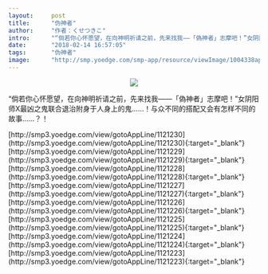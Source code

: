 ```yaml
---
layout:     post
title:      "伪神者"
author:     "作者：くせつきこ"
intro:      "“倘若你心怀愿望，在向神明祈请之前，先来找我——「偽神者」志摩吧！”女阴阳师X最凶之鬼联合退治附身于人身上的鬼……！与众不同的搭配又会有怎样不同的故事……？！"
date:       "2018-02-14 16:57:05"
tags:       "伪神者"
image:      "http://smp.yoedge.com/smp-app/resource/viewImage/1004338appline.png"
---
```

<div style="text-align: center">
<p><img src="http://smp.yoedge.com/smp-app/resource/viewImage/1004338appline.png"/></p>
</div>
<p class="post-meta">
<span>“倘若你心怀愿望，在向神明祈请之前，先来找我——「偽神者」志摩吧！”女阴阳师X最凶之鬼联合退治附身于人身上的鬼……！与众不同的搭配又会有怎样不同的故事……？！</span>
</p>
[http://smp3.yoedge.com/view/gotoAppLine/1121230](http://smp3.yoedge.com/view/gotoAppLine/1121230){:target="_blank"}
[http://smp3.yoedge.com/view/gotoAppLine/1121229](http://smp3.yoedge.com/view/gotoAppLine/1121229){:target="_blank"}
[http://smp3.yoedge.com/view/gotoAppLine/1121228](http://smp3.yoedge.com/view/gotoAppLine/1121228){:target="_blank"}
[http://smp3.yoedge.com/view/gotoAppLine/1121227](http://smp3.yoedge.com/view/gotoAppLine/1121227){:target="_blank"}
[http://smp3.yoedge.com/view/gotoAppLine/1121226](http://smp3.yoedge.com/view/gotoAppLine/1121226){:target="_blank"}
[http://smp3.yoedge.com/view/gotoAppLine/1121225](http://smp3.yoedge.com/view/gotoAppLine/1121225){:target="_blank"}
[http://smp3.yoedge.com/view/gotoAppLine/1121224](http://smp3.yoedge.com/view/gotoAppLine/1121224){:target="_blank"}
[http://smp3.yoedge.com/view/gotoAppLine/1121223](http://smp3.yoedge.com/view/gotoAppLine/1121223){:target="_blank"}


